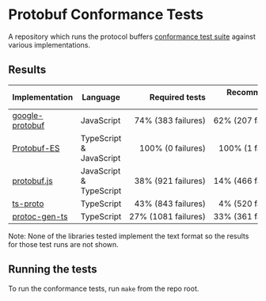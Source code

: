# Protobuf Conformance Tests

A repository which runs the protocol buffers
[conformance test suite](https://github.com/protocolbuffers/protobuf/tree/main/conformance) against various implementations.


## Results

<!--- RESULTS-START -->
| Implementation                          | Language                | Required tests                        | Recommended tests                        | Standard plugin | 
|-----------------------------------------|-------------------------|--------------------------------------:|-----------------------------------------:|----------------:|
| [google-protobuf](impl/google-protobuf) | JavaScript              | 74%&nbsp;(383&nbsp;failures) | 62%&nbsp;(207&nbsp;failures) |             yes |
| [Protobuf-ES](impl/protobuf-es)         | TypeScript & JavaScript | 100%&nbsp;(0&nbsp;failures)     | 100%&nbsp;(1&nbsp;failures)     |             yes |
| [protobuf.js](impl/protobuf.js)         | JavaScript & TypeScript | 38%&nbsp;(921&nbsp;failures)     | 14%&nbsp;(466&nbsp;failures)     |              no |
| [ts-proto](impl/ts-proto)               | TypeScript              | 43%&nbsp;(843&nbsp;failures)        | 4%&nbsp;(520&nbsp;failures)        |             yes |
| [protoc-gen-ts](impl/protoc-gen-ts)     | TypeScript              | 27%&nbsp;(1081&nbsp;failures)    | 33%&nbsp;(361&nbsp;failures)    |             yes |
<!--- RESULTS-END -->

Note: None of the libraries tested implement the text format so the results for those test runs are not shown.


## Running the tests

To run the conformance tests, run `make` from the repo root.

